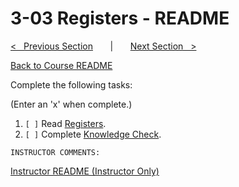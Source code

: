 
# 3-03 Registers - README

[<&nbsp;&nbsp; Previous Section](../3-02_syntax/README.md) 
&nbsp;&nbsp;&nbsp;&nbsp;&nbsp; | &nbsp;&nbsp;&nbsp;&nbsp;&nbsp; 
[Next Section &nbsp;&nbsp;>](../3-04_data_types/README.md)

[Back to Course README](../README.md)


Complete the following tasks:

(Enter an 'x' when complete.)

1. `[ ]` Read [Registers](1_registers.md).
2. `[ ]` Complete [Knowledge Check](2_knowledge_check.md).

```
INSTRUCTOR COMMENTS:  
```

[Instructor README (Instructor Only)](.instructor/README.md)


<!--- End of file. --->
